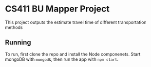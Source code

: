 # CS411 BU Mapper Project
This project outputs the estimate travel time of different transportation methods


## Running
To run, first clone the repo and install the Node componenets. Start mongoDB with `mongod&`, then run the app with `npm start`.

